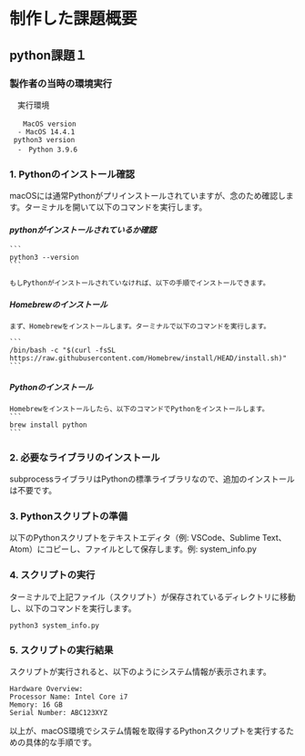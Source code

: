 # 制作した課題概要

 ## python課題１

  ### 製作者の当時の環境実行
  　実行環境
   ```
   　　MacOS version
     - MacOS 14.4.1
    python3 version
     -　Python 3.9.6
   ```
  ### 1. Pythonのインストール確認
   macOSには通常Pythonがプリインストールされていますが、念のため確認します。ターミナルを開いて以下のコマンドを実行します。

   #### *pythonがインストールされているか確認*
    ```
    python3 --version
    ```

    もしPythonがインストールされていなければ、以下の手順でインストールできます。

   #### *Homebrewのインストール*

    まず、Homebrewをインストールします。ターミナルで以下のコマンドを実行します。

    ```
    /bin/bash -c "$(curl -fsSL https://raw.githubusercontent.com/Homebrew/install/HEAD/install.sh)"
    ```
   #### *Pythonのインストール*
    Homebrewをインストールしたら、以下のコマンドでPythonをインストールします。
    ```
    brew install python
    ```
 ### 2. 必要なライブラリのインストール
 subprocessライブラリはPythonの標準ライブラリなので、追加のインストールは不要です。

 ### 3. Pythonスクリプトの準備
 以下のPythonスクリプトをテキストエディタ（例: VSCode、Sublime Text、Atom）にコピーし、ファイルとして保存します。例: system_info.py

 ### 4. スクリプトの実行
 ターミナルで上記ファイル（スクリプト）が保存されているディレクトリに移動し、以下のコマンドを実行します。
  ```
  python3 system_info.py
  ```
 ### 5. スクリプトの実行結果
 スクリプトが実行されると、以下のようにシステム情報が表示されます。

  ```
  Hardware Overview:
  Processor Name: Intel Core i7
  Memory: 16 GB
  Serial Number: ABC123XYZ
  ```
 以上が、macOS環境でシステム情報を取得するPythonスクリプトを実行するための具体的な手順です。
